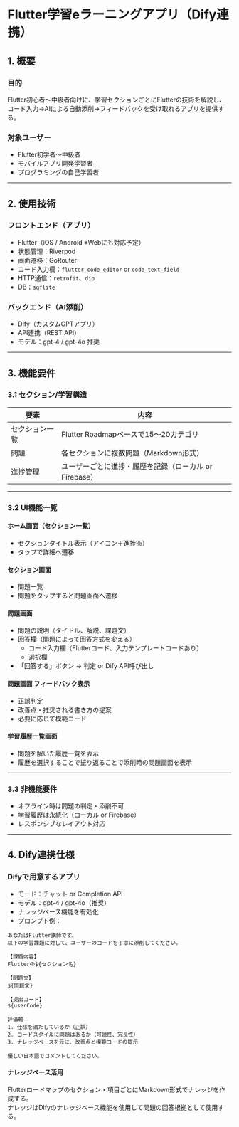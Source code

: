 # Flutter学習eラーニングアプリ（Dify連携）

## 1. 概要

### 目的  
Flutter初心者～中級者向けに、学習セクションごとにFlutterの技術を解説し、  
コード入力→AIによる自動添削→フィードバックを受け取れるアプリを提供する。

### 対象ユーザー  
- Flutter初学者～中級者  
- モバイルアプリ開発学習者  
- プログラミングの自己学習者

---

## 2. 使用技術

### フロントエンド（アプリ）
- Flutter（iOS / Android ※Webにも対応予定）
- 状態管理：Riverpod
- 画面遷移：GoRouter
- コード入力欄：`flutter_code_editor` or `code_text_field`
- HTTP通信：`retrofit`、`dio`
- DB：`sqflite`
### バックエンド（AI添削）
- Dify（カスタムGPTアプリ）
- API連携（REST API）
- モデル：gpt-4 / gpt-4o 推奨

---

## 3. 機能要件

### 3.1 セクション/学習構造
| 要素           | 内容                                     |
|----------------|------------------------------------------|
| セクション一覧 | Flutter Roadmapベースで15〜20カテゴリ     |
| 問題   | 各セクションに複数問題（Markdown形式）    |
| 進捗管理       | ユーザーごとに進捗・履歴を記録（ローカル or Firebase） |

---

### 3.2 UI機能一覧

#### ホーム画面（セクション一覧）
- セクションタイトル表示（アイコン＋進捗％）
- タップで詳細へ遷移

#### セクション画面
- 問題一覧
- 問題をタップすると問題画面へ遷移

#### 問題画面
- 問題の説明（タイトル、解説、課題文）
- 回答欄（問題によって回答方式を変える）
    - コード入力欄（Flutterコード、入力テンプレートコードあり）
    - 選択欄
- 「回答する」ボタン → 判定 or Dify API呼び出し

#### 問題画面 フィードバック表示
- 正誤判定
- 改善点・推奨される書き方の提案
- 必要に応じて模範コード

#### 学習履歴一覧画面
- 問題を解いた履歴一覧を表示
- 履歴を選択することで振り返ることで添削時の問題画面を表示

---

### 3.3 非機能要件
- オフライン時は問題の判定・添削不可
- 学習履歴は永続化（ローカル or Firebase）
- レスポンシブなレイアウト対応

---

## 4. Dify連携仕様

### Difyで用意するアプリ
- モード：チャット or Completion API
- モデル：gpt-4 / gpt-4o（推奨）
- ナレッジベース機能を有効化
- プロンプト例：

```text
あなたはFlutter講師です。
以下の学習課題に対して、ユーザーのコードを丁寧に添削してください。

【課題内容】
Flutterの${セクション名}

【問題文】
${問題文}

【提出コード】
${userCode}

評価軸：
1. 仕様を満たしているか（正誤）
2. コードスタイルに問題はあるか（可読性、冗長性）
3. ナレッジベースを元に、改善点と模範コードの提示

優しい日本語でコメントしてください。
```
####  ナレッジベース活用
Flutterロードマップのセクション・項目ごとにMarkdown形式でナレッジを作成する。  
ナレッジはDifyのナレッジベース機能を使用して問題の回答根拠として使用する。
